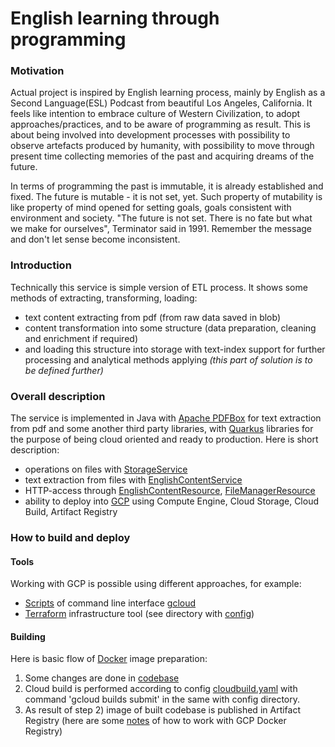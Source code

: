 # English learning through programming

### Motivation

Actual project is inspired by English learning process, mainly by English as a Second Language(ESL) Podcast from beautiful Los Angeles, California. 
It feels like intention to embrace culture of Western Civilization, to adopt approaches/practices, and to be aware of programming as result. 
This is about being involved into development processes with possibility to observe artefacts produced by humanity, with possibility to move through present time collecting memories of the past and acquiring dreams of the future.

In terms of programming the past is immutable, it is already established and fixed. The future is mutable - it is not set, yet. Such property of mutability is like property of mind opened for setting goals, goals consistent with environment and society.
"The future is not set. There is no fate but what we make for ourselves", Terminator said in 1991. Remember the message and don't let sense become inconsistent.

### Introduction

Technically this service is simple version of ETL process. It shows some methods of extracting, transforming, loading:
- text content extracting from pdf (from raw data saved in blob)
- content transformation into some structure (data preparation, cleaning and enrichment if required)
- and loading this structure into storage with text-index support for further processing and analytical methods applying *(this part of solution is to be defined further)*

### Overall description

The service is implemented in Java with [Apache PDFBox](https://pdfbox.apache.org/) for text extraction from pdf and some another third party libraries, with [Quarkus](https://quarkus.io/) libraries for the purpose of being cloud oriented and ready to production.
Here is short description:
- operations on files with [StorageService](./src/main/java/org/example/storage/StorageService.java)
- text extraction from files with [EnglishContentService](./src/main/java/org/example/service/EnglishContentService.java)
- HTTP-access through [EnglishContentResource](./src/main/java/org/example/rest/EnglishContentResource.java), [FileManagerResource](./src/main/java/org/example/rest/FileManagerResource.java)
- ability to deploy into [GCP](https://cloud.google.com/) using Compute Engine, Cloud Storage, Cloud Build, Artifact Registry

### How to build and deploy

#### Tools
Working with GCP is possible using different approaches, for example:
- [Scripts](./gcp) of command line interface [gcloud](https://cloud.google.com/sdk/gcloud)
- [Terraform](https://www.terraform.io/) infrastructure tool (see directory with [config](./gcp-terraform))

#### Building
Here is basic flow of [Docker](https://www.docker.com/) image preparation:
1) Some changes are done in [codebase](./src)
2) Cloud build is performed according to config [cloudbuild.yaml](./cloudbuild.yaml)
with command 'gcloud builds submit' in the same with config directory.
3) As result of step 2) image of built codebase is published in Artifact Registry (here are some [notes](./notes/gcp_docker.txt) of how to work with GCP Docker Registry) 